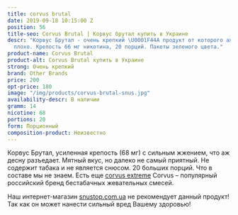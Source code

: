 ```yaml
---
title: corvus brutal
date: 2019-09-18 10:15:00 Z
position: 56
title-seo: Corvus Brutal | Корвус брутал купить в Украине
descr: "Корвус Брутал - очень крепкий \U0001F44A продукт от которого аж становится
  плохо. Крепость 66 мг никотина, 20 порций. Пакеты зеленого цвета."
product-name: Corvus Brutal
product-alt: Corvus Brutal купить в Украине
strong: Очень крепкий
brand: Other Brands
price: 200
opt-price: 180
image: "/img/products/corvus-brutal-snus.jpg"
availability-descr: В наличии
gramm: 14
nicotine: 68
portions: 20
form: Порционный
composition-product: Неизвестно
---
```


Корвус Брутал, усиленная крепость (68 мг) с сильным жжением, что аж десну разъедает. Мятный вкус, но далеко не самый приятный. Не содержит табака и не является снюсом. 20 больших порций.  Что в составе мы не знаем. Есть еще [corvus extreme](/snus-corvus-extreme)
Corvus – популярный российский бренд бестабачных жевательных смесей. 

Наш интернет-магазин [snustop.com.ua](https://snustop.com.ua) не рекомендует данный продукт! Так как он может нанести сильный вред Вашему здоровью!